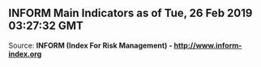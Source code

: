 ## INFORM Main Indicators as of Tue, 26 Feb 2019 03:27:32 GMT

Source: **INFORM (Index For Risk Management) - http://www.inform-index.org**